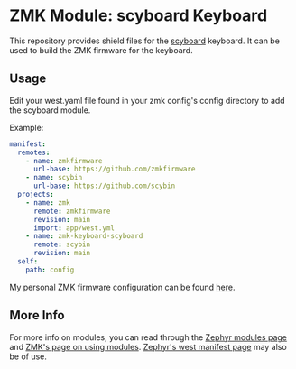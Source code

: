 # ZMK Module: scyboard Keyboard

This repository provides shield files for the [scyboard](https://github.com/Scybin/scyboard) keyboard. It can be used to build the ZMK firmware for the keyboard.

## Usage

Edit your west.yaml file found in your zmk config's config directory to add the scyboard module.

Example:

```yaml
manifest:
  remotes:
    - name: zmkfirmware
      url-base: https://github.com/zmkfirmware
    - name: scybin
      url-base: https://github.com/scybin
  projects:
    - name: zmk
      remote: zmkfirmware
      revision: main
      import: app/west.yml
    - name: zmk-keyboard-scyboard
      remote: scybin
      revision: main
  self:
    path: config
```

My personal ZMK firmware configuration can be found [here](https://github.com/Scybin/zmk-config-scyboard).

## More Info

For more info on modules, you can read through the [Zephyr modules page](https://docs.zephyrproject.org/3.5.0/develop/modules.html) and [ZMK's page on using modules](https://zmk.dev/docs/features/modules). [Zephyr's west manifest page](https://docs.zephyrproject.org/3.5.0/develop/west/manifest.html#west-manifests) may also be of use.
